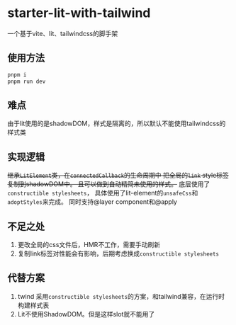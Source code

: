 # starter-lit-with-tailwind
一个基于vite、lit、tailwindcss的脚手架

## 使用方法
```bash
pnpm i 
pnpm run dev
```

## 难点
由于lit使用的是shadowDOM，样式是隔离的，所以默认不能使用tailwindcss的样式类

## 实现逻辑
~~继承`LitElement`类，在`connectedCallback`的生命周期中 把全局的`link` style标签复制到shadowDOM中。 且可以做到自动精简未使用的样式。~~
底层使用了`constructible stylesheets`， 具体使用了lit-element的`unsafeCss`和`adoptStyles`来完成。
同时支持@layer component和@apply

## 不足之处
1. 更改全局的css文件后，HMR不工作，需要手动刷新
2. 复制link标签对性能会有影响，后期考虑换成`constructible stylesheets`


## 代替方案
1. twind 采用`constructible stylesheets`的方案，和tailwind兼容，在运行时构建样式表
2. Lit不使用ShadowDOM。但是这样slot就不能用了